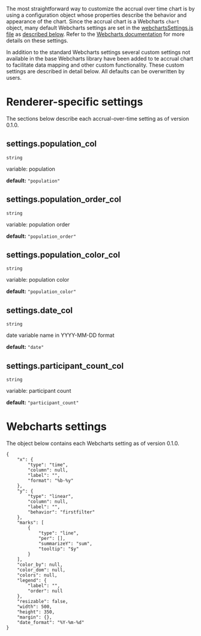 The most straightforward way to customize the accrual over time chart is by using a configuration object whose properties describe the behavior and appearance of the chart. Since the accrual chart is a Webcharts `chart` object, many default Webcharts settings are set in the [webchartsSettings.js file](https://github.com/RhoInc/dashboard-charts/blob/master/src/accrual-over-time/configuration/webchartsSettings.js) as [described below](#webcharts-settings). Refer to the [Webcharts documentation](https://github.com/RhoInc/Webcharts/wiki/Chart-Configuration) for more details on these settings.

In addition to the standard Webcharts settings several custom settings not available in the base Webcharts library have been added to te accrual chart to facilitate data mapping and other custom functionality. These custom settings are described in detail below. All defaults can be overwritten by users.

# Renderer-specific settings
The sections below describe each accrual-over-time setting as of version 0.1.0.

## settings.population_col
`string`

variable: population

**default:** `"population"`



## settings.population_order_col
`string`

variable: population order

**default:** `"population_order"`



## settings.population_color_col
`string`

variable: population color

**default:** `"population_color"`



## settings.date_col
`string`

date variable name in YYYY-MM-DD format

**default:** `"date"`



## settings.participant_count_col
`string`

variable: participant count

**default:** `"participant_count"`




# Webcharts settings
The object below contains each Webcharts setting as of version 0.1.0.

```
{
    "x": {
        "type": "time",
        "column": null,
        "label": "",
        "format": "%b-%y"
    },
    "y": {
        "type": "linear",
        "column": null,
        "label": "",
        "behavior": "firstfilter"
    },
    "marks": [
        {
            "type": "line",
            "per": [],
            "summarizeY": "sum",
            "tooltip": "$y"
        }
    ],
    "color_by": null,
    "color_dom": null,
    "colors": null,
    "legend": {
        "label": "",
        "order": null
    },
    "resizable": false,
    "width": 500,
    "height": 350,
    "margin": {},
    "date_format": "%Y-%m-%d"
}
```